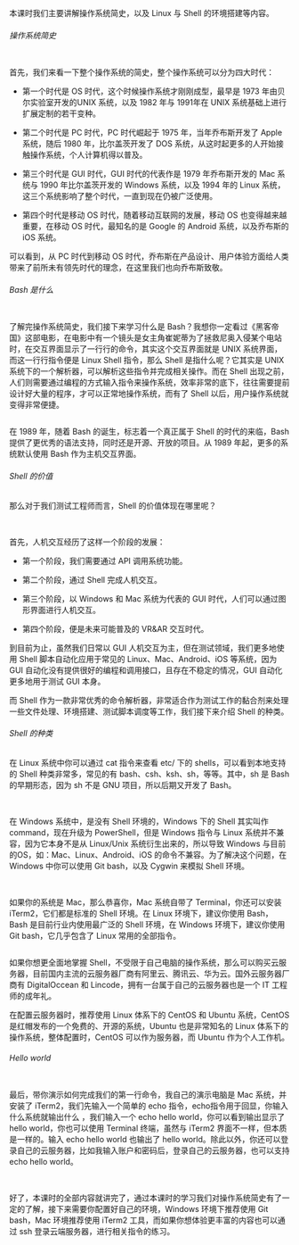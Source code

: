 本课时我们主要讲解操作系统简史，以及 Linux 与 Shell 的环境搭建等内容。

###### 操作系统简史

<Image alt="" src="http://s0.lgstatic.com/i/image2/M01/A9/2F/CgotOV3OcR2AGGnhAAFTLJlqgys080.png"/>

首先，我们来看一下整个操作系统的简史，整个操作系统可以分为四大时代：

* 第一个时代是 OS 时代，这个时候操作系统才刚刚成型，最早是 1973 年由贝尔实验室开发的UNIX 系统，以及 1982 年与 1991年在 UNIX 系统基础上进行扩展定制的若干变种。

* 第二个时代是 PC 时代，PC 时代崛起于 1975 年，当年乔布斯开发了 Apple 系统，随后 1980 年，比尔盖茨开发了 DOS 系统，从这时起更多的人开始接触操作系统，个人计算机得以普及。

* 第三个时代是 GUI 时代，GUI 时代的代表作是 1979 年乔布斯开发的 Mac 系统与 1990 年比尔盖茨开发的 Windows 系统，以及 1994 年的 Linux 系统，这三个系统影响了整个时代，一直到现在仍被广泛使用。

* 第四个时代是移动 OS 时代，随着移动互联网的发展，移动 OS 也变得越来越重要，在移动 OS 时代，最知名的是 Google 的 Android 系统，以及乔布斯的 iOS 系统。

可以看到，从 PC 时代到移动 OS 时代，乔布斯在产品设计、用户体验方面给人类带来了前所未有领先时代的理念，在这里我们也向乔布斯致敬。

###### Bash 是什么

<Image alt="" src="http://s0.lgstatic.com/i/image2/M01/A9/0F/CgoB5l3OcR2AV-1_AARjoDt0imA774.png"/>

了解完操作系统简史，我们接下来学习什么是 Bash？我想你一定看过《黑客帝国》这部电影，在电影中有一个镜头是女主角崔妮蒂为了拯救尼奥入侵某个电站时，在交互界面显示了一行行的命令，其实这个交互界面就是 UNIX 系统界面，而这一行行指令便是 Linux Shell 指令，那么 Shell 是指什么呢？它其实是 UNIX 系统下的一个解析器，可以解析这些指令并完成相关操作。而在 Shell 出现之前，人们则需要通过编程的方式输入指令来操作系统，效率非常的底下，往往需要提前设计好大量的程序，才可以正常地操作系统，而有了 Shell 以后，用户操作系统就变得非常便捷。

<Image alt="" src="http://s0.lgstatic.com/i/image2/M01/A9/2F/CgotOV3OcR6AXUcsAACOQHI_BVM743.png"/>

在 1989 年，随着 Bash 的诞生，标志着一个真正属于 Shell 的时代的来临，Bash 提供了更优秀的语法支持，同时还是开源、开放的项目。从 1989 年起，更多的系统默认使用 Bash 作为主机交互界面。

###### Shell 的价值

那么对于我们测试工程师而言，Shell 的价值体现在哪里呢？

<br />

首先，人机交互经历了这样一个阶段的发展：

* 第一个阶段，我们需要通过 API 调用系统功能。

* 第二个阶段，通过 Shell 完成人机交互。

* 第三个阶段，以 Windows 和 Mac 系统为代表的 GUI 时代，人们可以通过图形界面进行人机交互。

* 第四个阶段，便是未来可能普及的 VR\&AR 交互时代。

到目前为止，虽然我们日常以 GUI 人机交互为主，但在测试领域，我们更多地使用 Shell 脚本自动化应用于常见的 Linux、Mac、Android、iOS 等系统，因为 GUI 自动化没有提供很好的编程和调用接口，且存在不稳定的情况，GUI 自动化更多地用于测试 GUI 本身。  

而 Shell 作为一款非常优秀的命令解析器，非常适合作为测试工作的黏合剂来处理一些文件处理、环境搭建、测试脚本调度等工作，我们接下来介绍 Shell 的种类。

###### Shell 的种类

在 Linux 系统中你可以通过 cat 指令来查看 etc/ 下的 shells，可以看到本地支持的 Shell 种类非常多，常见的有 bash、csh、ksh、sh，等等。其中，sh 是 Bash 的早期形态，因为 sh 不是 GNU 项目，所以后期又开发了 Bash。  

<br />

在 Windows 系统中，是没有 Shell 环境的，Windows 下的 Shell 其实叫作 command，现在升级为 PowerShell，但是 Windows 指令与 Linux 系统并不兼容，因为它本身不是从 Linux/Unix 系统衍生出来的，所以导致 Windows 与目前的OS，如：Mac、Linux、Android、iOS 的命令不兼容。为了解决这个问题，在 Windows 中你可以使用 Git bash，以及 Cygwin 来模拟 Shell 环境。

<br />

如果你的系统是 Mac，那么恭喜你，Mac 系统自带了 Terminal，你还可以安装 iTerm2，它们都是标准的 Shell 环境。在 Linux 环境下，建议你使用 Bash，Bash 是目前行业内使用最广泛的 Shell 环境，在 Windows 环境下，建议你使用 Git bash，它几乎包含了 Linux 常用的全部指令。

<Image alt="" src="http://s0.lgstatic.com/i/image2/M01/A9/0F/CgoB5l3OcR6ASe74AADtcorq_Jc477.png"/>

如果你想更全面地掌握 Shell，不受限于自己电脑的操作系统，那么可以购买云服务器，目前国内主流的云服务器厂商有阿里云、腾讯云、华为云。国外云服务器厂商有 DigitalOccean 和 Lincode，拥有一台属于自己的云服务器也是一个 IT 工程师的成年礼。

在配置云服务器时，推荐使用 Linux 体系下的 CentOS 和 Ubuntu 系统，CentOS 是红帽发布的一个免费的、开源的系统，Ubuntu 也是非常知名的 Linux 体系下的操作系统，整体配置时，CentOS 可以作为服务器，而 Ubuntu 作为个人工作机。

###### Hello world

<Image alt="" src="http://s0.lgstatic.com/i/image2/M01/A9/2F/CgotOV3OcR6AOiCPAAELnbG0Gnc303.png"/>

最后，带你演示如何完成我们的第一行命令，我自己的演示电脑是 Mac 系统，并安装了 iTerm2，我们先输入一个简单的 echo 指令，echo指令用于回显，你输入什么系统就输出什么 ，我们输入一个 echo hello world，你可以看到输出显示了 hello world，你也可以使用 Terminal 终端，虽然与 iTerm2 界面不一样，但本质是一样的。输入 echo hello world 也输出了 hello world。除此以外，你还可以登录自己的云服务器，比如我输入账户和密码后，登录自己的云服务器，也可以支持 echo hello world。

<br />

好了，本课时的全部内容就讲完了，通过本课时的学习我们对操作系统简史有了一定的了解，接下来需要你配置好自己的环境，Windows 环境下推荐使用 Git bash，Mac 环境推荐使用 iTerm2 工具，而如果你想体验更丰富的内容也可以通过 ssh 登录云端服务器，进行相关指令的练习。
